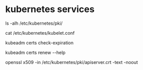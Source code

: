 
# kubernetes services

ls -alh /etc/kubernetes/pki/

cat /etc/kubernetes/kubelet.conf

kubeadm certs check-expiration

kubeadm certs renew --help

openssl x509 -in /etc/kubernetes/pki/apiserver.crt -text -noout


<!-- TODO encryption of own services => istio -->
